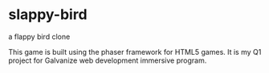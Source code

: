 # slappy-bird
a flappy bird clone


This game is built using the phaser framework for HTML5 games. It is my Q1 project for Galvanize web development immersive program.
